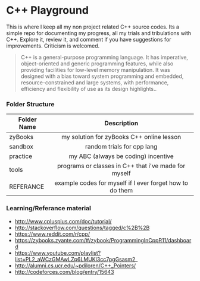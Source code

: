 <!-- https://github.com/adam-p/markdown-here/wiki/Markdown-Cheatsheet -->

C++ Playground
=================
This is where I keep all my non project related C++ source codes. Its a simple repo for documenting my progress, all my trials and tribulations with C++. Explore it, review it, and comment if you have suggestions for improvements. Criticism is welcomed.

<!--
![alt text](https://s-media-cache-ak0.pinimg.com/736x/a6/64/bf/a664bfae939ac4da62d6783442e560ee.jpg "C++ Logo")
-->

>C++ is a general-purpose programming language. It has imperative, object-oriented and generic programming features, while also providing facilities for low-level memory manipulation. It was designed with a bias toward system programming and embedded, resource-constrained and large systems, with performance, efficiency and flexibility of use as its design highlights..

### Folder Structure

| Folder Name        | Description           |
| ------------- |:--------------------:|
| zyBooks     | my solution for zyBooks C++ online lesson |
| sandbox      | random trials for cpp lang |  
| practice      | my ABC (always be coding) incentive |
| tools      | programs or classes in C++ that i've made for myself |
| REFERANCE      | example codes for myself if I ever forget how to do them |

### Learning/Referance material
* http://www.cplusplus.com/doc/tutorial/
* http://stackoverflow.com/questions/tagged/c%2B%2B
* https://www.reddit.com/r/cpp/
* https://zybooks.zyante.com/#/zybook/ProgrammingInCppR11/dashboard
* https://www.youtube.com/playlist?list=PL2_aWCzGMAwLZp6LMUKI3cc7pgGsasm2_
* http://alumni.cs.ucr.edu/~pdiloren/C++_Pointers/
* http://codeforces.com/blog/entry/15643
